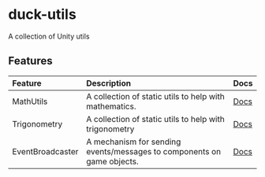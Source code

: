 # duck-utils
A collection of Unity utils

## Features
| Feature       | Description | Docs  |
|:------------- |:------------| :-----|
| MathUtils | A collection of static utils to help with mathematics. | [Docs](Docs/MathUtils.md) |
| Trigonometry | A collection of static utils to help with trigonometry | [Docs](Docs/Trigonometry.md) |
| EventBroadcaster | A mechanism for sending events/messages to components on game objects. | [Docs](Docs/EventBroadcaster.md) |
